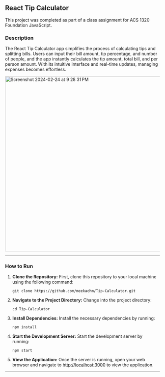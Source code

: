 ## React Tip Calculator
This project was completed as part of a class assignment for ACS 1320 Foundation JavaScript.
### Description

The React Tip Calculator app simplifies the process of calculating tips and splitting bills. Users can input their bill amount, tip percentage, and number of people, and the app instantly calculates the tip amount, total bill, and per person amount. With its intuitive interface and real-time updates, managing expenses becomes effortless.

<img width="571" alt="Screenshot 2024-02-24 at 9 28 31 PM" src="https://github.com/meekachm/Tip-Calculator/assets/104331364/2240eb38-a966-4679-ab08-d099594c46f6">

---

### How to Run

1. **Clone the Repository:** First, clone this repository to your local machine using the following command:
   ```
   git clone https://github.com/meekachm/Tip-Calculator.git
   ```

2. **Navigate to the Project Directory:** Change into the project directory:
   ```
   cd Tip-Calculator
   ```

3. **Install Dependencies:** Install the necessary dependencies by running:
   ```
   npm install
   ```

4. **Start the Development Server:** Start the development server by running:
   ```
   npm start
   ```

5. **View the Application:** Once the server is running, open your web browser and navigate to [http://localhost:3000](http://localhost:3000) to view the application.

--- 
